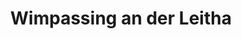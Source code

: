 ---
title: Wimpassing an der Leitha
url: /wimpassing-an-der-leitha/
latitude: 47.917
longitude: 16.428
---